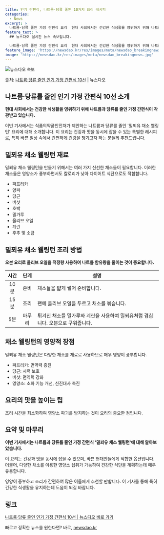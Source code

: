 ```yaml
---
title: 인기 간편식, 나트륨·당류 줄인 10가지 요리 레시피
categories:
  - News
excerpt: >
  나트륨·당류 줄인 가정 간편식 요리  현대 사회에서는 건강한 식생활을 영위하기 위해 나트륨과 당류를 줄인 가…
feature_text: >
  ## 뉴스다오 실시간 뉴스 속보입니다.

  나트륨·당류 줄인 가정 간편식 요리  현대 사회에서는 건강한 식생활을 영위하기 위해 나트륨과 당류를 줄인 가…
feature_image: 'https://newsdao.kr/res/images/meta/newsdao_breakingnews.jpg'
image: 'https://newsdao.kr/res/images/meta/newsdao_breakingnews.jpg'
---
```


![뉴스다오 속보](https://newsdao.kr/res/images/meta/newsdao_breakingnews.jpg)

<p>출처: <a href="https://newsdao.kr/4755" rel="dofollow">나트륨·당류 줄인 인기 가정 간편식 10선</a> | 뉴스다오</p>

<h2 data-ke-size="size26">나트륨·당류를 줄인 인기 가정 간편식 10선 소개</h2>
<p data-ke-size="size16"><b>현대 사회에서는 건강한 식생활을 영위하기 위해 나트륨과 당류를 줄인 가정 간편식이 각광받고 있습니다.</b></p>
<p data-ke-size="size16">이번 기사에서는 식품의약품안전처가 제안하는 나트륨과 당류를 줄인 '밀푀유 채소 웰링턴' 요리에 대해 소개합니다. 이 요리는 건강과 맛을 동시에 잡을 수 있는 특별한 레시피로, 특히 바쁜 일상 속에서 간편하게 건강을 챙기고자 하는 분들께 추천드립니다.</p>

<h2 data-ke-size="size26">밀푀유 채소 웰링턴 재료</h2>
<p data-ke-size="size16">밀푀유 채소 웰링턴을 만들기 위해서는 여러 가지 신선한 채소들이 필요합니다. 이러한 채소들은 영양소가 풍부하면서도 칼로리가 낮아 다이어트 식단으로도 적합합니다.</p>
<ul>
<li>파프리카</li>
<li>양파</li>
<li>당근</li>
<li>버섯</li>
<li>호박</li>
<li>밀가루</li>
<li>올리브 오일</li>
<li>계란</li>
<li>후추 및 소금</li>
</ul>

<h2 data-ke-size="size26">밀푀유 채소 웰링턴 조리 방법</h2>
<p data-ke-size="size16"><b>오븐 요리로 올리브 오일을 적정량 사용하여 나트륨 함유량을 줄이는 것이 중요합니다.</b></p>
<table>
<thead>
<tr>
<th style="text-align: center;">시간</th>
<th style="text-align: center;">단계</th>
<th style="text-align: center;">설명</th>
</tr>
</thead>
<tbody>
<tr>
<td style="text-align: center;">10분</td>
<td style="text-align: center;">준비</td>
<td>채소들을 얇게 썰어 준비합니다.</td>
</tr>
<tr>
<td style="text-align: center;">15분</td>
<td style="text-align: center;">조리</td>
<td>팬에 올리브 오일을 두르고 채소를 볶습니다.</td>
</tr>
<tr>
<td style="text-align: center;">5분</td>
<td style="text-align: center;">마무리</td>
<td>튀겨진 채소를 밀가루와 계란을 사용하여 밀푀유처럼 겹칩니다. 오븐으로 구워줍니다.</td>
</tr>
</tbody>
</table>

<h2 data-ke-size="size26">채소 웰링턴의 영양적 장점</h2>
<p data-ke-size="size16">밀푀유 채소 웰링턴은 다양한 채소를 재료로 사용하므로 매우 영양이 풍부합니다.</p>
<ul>
<li>파프리카: 면역력 증진</li>
<li>당근: 시력 보호</li>
<li>버섯: 면역력 강화</li>
<li>영양소: 소화 기능 개선, 신진대사 촉진</li>
</ul>

<h2 data-ke-size="size26">요리의 맛을 높이는 팁</h2>
<p data-ke-size="size16">조리 시간을 최소화하여 영양소 파괴를 방지하는 것이 요리의 중요한 점입니다.</p>

<h2 data-ke-size="size26">요약 및 마무리</h2>
<p data-ke-size="size16"><b>이번 기사에서는 나트륨과 당류를 줄인 가정 간편식 '밀푀유 채소 웰링턴'에 대해 알아보았습니다.</b></p>
<p data-ke-size="size16">이 요리는 건강과 맛을 동시에 잡을 수 있으며, 바쁜 현대인들에게 적합한 옵션입니다. 더불어, 다양한 채소를 이용한 영양소 섭취가 가능하여 건강한 식단을 계획하는데 매우 유용합니다.</p>
<p data-ke-size="size16">영양이 풍부하고 조리가 간편하여 많은 이들에게 추천할 만합니다. 이 기사를 통해 특히 건강한 식생활을 유지하는데 도움이 되길 바랍니다.</p>

<h2 data-ke-size="size26">링크</h2>
<p data-ke-size="size16"><a href="https://newsdao.kr/4755">나트륨·당류 줄인 인기 가정 간편식 10선 | 뉴스다오 바로 가기</a></p> 

빠르고 정확한 뉴스를 원한다면? 바로, <a href="https://newsdao.kr" rel="dofollow">newsdao.kr</a>



